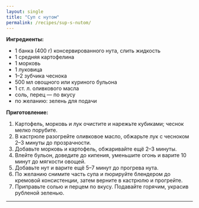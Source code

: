 ```yaml
---
layout: single
title: "Суп с нутом"
permalink: /recipes/sup-s-nutom/
---
```


**Ингредиенты:**
- 1 банка (400 г) консервированного нута, слить жидкость  
- 1 средняя картофелина  
- 1 морковь  
- 1 луковица  
- 1–2 зубчика чеснока  
- 500 мл овощного или куриного бульона  
- 1 ст. л. оливкового масла  
- соль, перец — по вкусу  
- по желанию: зелень для подачи  

**Приготовление:**
1. Картофель, морковь и лук очистите и нарежьте кубиками; чеснок мелко порубите.  
2. В кастрюле разогрейте оливковое масло, обжарьте лук с чесноком 2–3 минуты до прозрачности.  
3. Добавьте морковь и картофель, обжаривайте ещё 2–3 минуты.  
4. Влейте бульон, доведите до кипения, уменьшите огонь и варите 10 минут до мягкости овощей.  
5. Добавьте нут и варите ещё 5–7 минут до прогрева нута.  
6. По желанию снимите часть супа и пюрируйте блендером до кремовой консистенции, затем верните в кастрюлю и прогрейте.  
7. Приправьте солью и перцем по вкусу. Подавайте горячим, украсив рубленой зеленью.  

---
